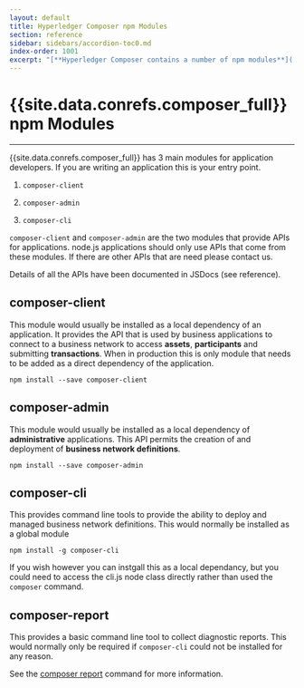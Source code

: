 ```yaml
---
layout: default
title: Hyperledger Composer npm Modules
section: reference
sidebar: sidebars/accordion-toc0.md
index-order: 1001
excerpt: "[**Hyperledger Composer contains a number of npm modules**](./MeetTheModules.html) which provide the APIs and command line tools necessary for developing a solution with Hyperledger Composer."
---
```


# {{site.data.conrefs.composer_full}} npm Modules

---

{{site.data.conrefs.composer_full}} has 3 main modules for application developers. If you are writing an application this is your entry point.

1. `composer-client`

2. `composer-admin`

3. `composer-cli`

`composer-client` and `composer-admin` are the two modules that provide APIs for applications. node.js applications should only use APIs that come from these modules. If there are other APIs that are need please contact us.

Details of all the APIs have been documented in JSDocs (see reference).

## composer-client
This module would usually be installed as a local dependency of an application. It provides the API that is used by business applications to connect to a business network to access __assets__, __participants__ and submitting __transactions__. When in production this is only module that needs to be added as a direct dependency of the application.

```
npm install --save composer-client
```

## composer-admin
This module would usually be installed as a local dependency of **administrative** applications. This API permits the creation of and deployment of __business network definitions__.

```
npm install --save composer-admin
```

## composer-cli
This provides command line tools to provide the ability to deploy and managed business network definitions. This would normally be installed as a global module

```
npm install -g composer-cli
```
If you wish however you can instgall this as a local dependancy, but you could need to access the cli.js node class directly rather than used the `composer` command.

## composer-report
This provides a basic command line tool to collect diagnostic reports. This would normally only be required if `composer-cli` could not be installed for any reason.

See the [composer report](./composer.report) command for more information.
